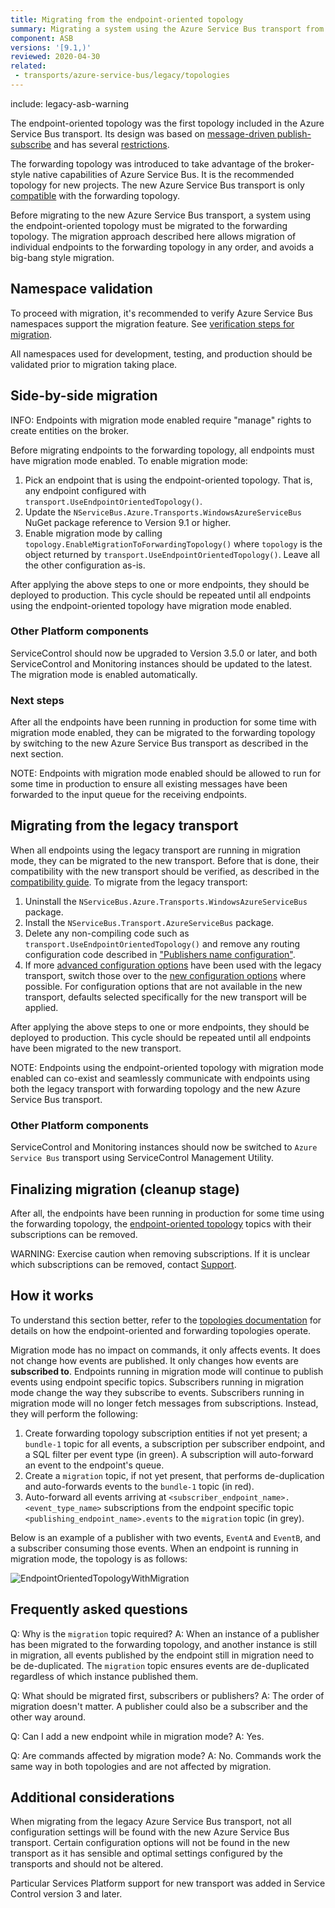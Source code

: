 ```yaml
---
title: Migrating from the endpoint-oriented topology
summary: Migrating a system using the Azure Service Bus transport from the endpoint-oriented topology to the forwarding topology
component: ASB
versions: '[9.1,)'
reviewed: 2020-04-30
related:
 - transports/azure-service-bus/legacy/topologies
---
```


include: legacy-asb-warning

The endpoint-oriented topology was the first topology included in the Azure Service Bus transport. Its design was based on [message-driven publish-subscribe](/nservicebus/messaging/publish-subscribe/#mechanics-message-driven-persistence-based) and has several [restrictions](/transports/azure-service-bus/legacy/topologies.md#versions-7-and-above-forwarding-topology-topologies-comparison).

The forwarding topology was introduced to take advantage of the broker-style native capabilities of Azure Service Bus. It is the recommended topology for new projects. The new Azure Service Bus transport is only [compatible](/transports/azure-service-bus/compatibility.md) with the forwarding topology.

Before migrating to the new Azure Service Bus transport, a system using the endpoint-oriented topology must be migrated to the forwarding topology. The migration approach described here allows migration of individual endpoints to the forwarding topology in any order, and avoids a big-bang style migration.


## Namespace validation

To proceed with migration, it's recommended to verify Azure Service Bus namespaces support the migration feature. See [verification steps for migration](https://github.com/Particular/NServiceBus.AzureServiceBus/issues/810). 

All namespaces used for development, testing, and production should be validated prior to migration taking place.


## Side-by-side migration

INFO: Endpoints with migration mode enabled require "manage" rights to create entities on the broker.

Before migrating endpoints to the forwarding topology, all endpoints must have migration mode enabled. To enable migration mode:

1. Pick an endpoint that is using the endpoint-oriented topology. That is, any endpoint configured with `transport.UseEndpointOrientedTopology()`.
1. Update the `NServiceBus.Azure.Transports.WindowsAzureServiceBus` NuGet package reference to Version 9.1 or higher.
1. Enable migration mode by calling `topology.EnableMigrationToForwardingTopology()` where `topology` is the object returned by `transport.UseEndpointOrientedTopology()`. Leave all the other configuration as-is.

After applying the above steps to one or more endpoints, they should be deployed to production. This cycle should be repeated until all endpoints using the endpoint-oriented topology have migration mode enabled.


### Other Platform components

ServiceControl should now be upgraded to Version 3.5.0 or later, and both ServiceControl and Monitoring instances should be updated to the latest. The migration mode is enabled automatically.


### Next steps

After all the endpoints have been running in production for some time with migration mode enabled, they can be migrated to the forwarding topology by switching to the new Azure Service Bus transport as described in the next section.

NOTE: Endpoints with migration mode enabled should be allowed to run for some time in production to ensure all existing messages have been forwarded to the input queue for the receiving endpoints.


## Migrating from the legacy transport

When all endpoints using the legacy transport are running in migration mode, they can be migrated to the new transport. Before that is done, their compatibility with the new transport should be verified, as described in the [compatibility guide](/transports/azure-service-bus/compatibility.md). To migrate from the legacy transport:

1. Uninstall the `NServiceBus.Azure.Transports.WindowsAzureServiceBus` package.
1. Install the `NServiceBus.Transport.AzureServiceBus` package.
1. Delete any non-compiling code such as `transport.UseEndpointOrientedTopology()` and remove any routing configuration code described in ["Publishers name configuration"](/transports/azure-service-bus/legacy/publisher-names-configuration.md).
1. If more [advanced configuration options](/transports/azure-service-bus/legacy/configuration/full.md) have been used with the legacy transport, switch those over to the [new configuration options](/transports/azure-service-bus/configuration.md) where possible. For configuration options that are not available in the new transport, defaults selected specifically for the new transport will be applied.

After applying the above steps to one or more endpoints, they should be deployed to production. This cycle should be repeated until all endpoints have been migrated to the new transport.

NOTE: Endpoints using the endpoint-oriented topology with migration mode enabled can co-exist and seamlessly communicate with endpoints using both the legacy transport with forwarding topology and the new Azure Service Bus transport.


### Other Platform components

ServiceControl and Monitoring instances should now be switched to `Azure Service Bus` transport using ServiceControl Management Utility.


## Finalizing migration (cleanup stage)

After all, the endpoints have been running in production for some time using the forwarding topology, the [endpoint-oriented topology](/transports/azure-service-bus/legacy/topologies.md#versions-7-and-above-endpoint-oriented-topology) topics with their subscriptions can be removed.

WARNING: Exercise caution when removing subscriptions. If it is unclear which subscriptions can be removed, contact [Support](https://particular.net/support).


## How it works

To understand this section better, refer to the [topologies documentation](/transports/azure-service-bus/legacy/topologies.md) for details on how the endpoint-oriented and forwarding topologies operate.

Migration mode has no impact on commands, it only affects events. It does not change how events are published. It only changes how events are **subscribed to**.
Endpoints running in migration mode will continue to publish events using endpoint specific topics. Subscribers running in migration mode change the way they subscribe to events.
Subscribers running in migration mode will no longer fetch messages from subscriptions. Instead, they will perform the following:

1. Create forwarding topology subscription entities if not yet present; a `bundle-1` topic for all events, a subscription per subscriber endpoint, and a SQL filter per event type (in green). A subscription will auto-forward an event to the endpoint's queue.
1. Create a `migration` topic, if not yet present, that performs de-duplication and auto-forwards events to the `bundle-1` topic (in red).
1. Auto-forward all events arriving at `<subscriber_endpoint_name>.<event_type_name>` subscriptions from the endpoint specific topic `<publishing_endpoint_name>.events` to the `migration` topic (in grey).

Below is an example of a publisher with two events, `EventA` and `EventB`, and a subscriber consuming those events. When an endpoint is running in migration mode, the topology is as follows:

![EndpointOrientedTopologyWithMigration](migration-mode.png "width=500")

## Frequently asked questions

Q: Why is the `migration` topic required?
A: When an instance of a publisher has been migrated to the forwarding topology, and another instance is still in migration, all events published by the endpoint still in migration need to be de-duplicated. The `migration` topic ensures events are de-duplicated regardless of which instance published them.

Q: What should be migrated first, subscribers or publishers?
A: The order of migration doesn't matter. A publisher could also be a subscriber and the other way around.

Q: Can I add a new endpoint while in migration mode?
A: Yes.

Q: Are commands affected by migration mode?
A: No. Commands work the same way in both topologies and are not affected by migration.


## Additional considerations

When migrating from the legacy Azure Service Bus transport, not all configuration settings will be found with the new Azure Service Bus transport. Certain configuration options will not be found in the new transport as it has sensible and optimal settings configured by the transports and should not be altered.

Particular Services Platform support for new transport was added in Service Control version 3 and later. 